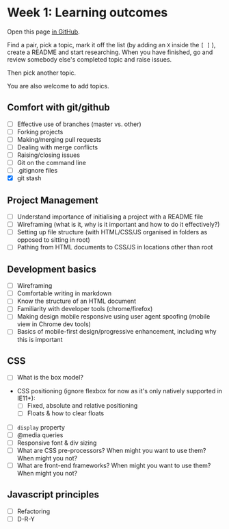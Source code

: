 # Week 1: Learning outcomes

Open this page [in GitHub](https://github.com/FAC6/book/blob/master/patterns/week1/README.md).

Find a pair, pick a topic, mark it off the list (by adding an `X` inside the `[ ]` ), create a README and start researching. When you have finished, go and review somebody else's completed topic and raise issues.

Then pick another topic.

You are also welcome to add topics.

## Comfort with git/github
- [ ] Effective use of branches (master vs. other)    
- [ ] Forking projects    
- [ ] Making/merging pull requests
- [ ] Dealing with merge conflicts
- [ ] Raising/closing issues
- [ ] Git on the command line
- [ ] .gitignore files
- [x] git stash

## Project Management
- [ ] Understand importance of initialising a project with a README file
- [ ] Wireframing (what is it, why is it important and how to do it effectively?)
- [ ] Setting up file structure (with HTML/CSS/JS organised in folders as opposed to sitting in root)
- [ ] Pathing from HTML documents to CSS/JS in locations other than root

## Development basics
- [ ] Wireframing
- [ ] Comfortable writing in markdown
- [ ] Know the structure of an HTML document
- [ ] Familiarity with developer tools (chrome/firefox)
- [ ] Making design mobile responsive using user agent spoofing (mobile view in Chrome dev tools)
- [ ] Basics of mobile-first design/progressive enhancement, including why this is important

## CSS
- [ ] What is the box model?
- CSS positioning (ignore flexbox for now as it's only natively supported in IE11+):
  - [ ] Fixed, absolute and relative positioning
  - [ ] Floats & how to clear floats
- [ ] `display` property
- [ ] @media queries
- [ ] Responsive font & div sizing 
- [ ] What are CSS pre-processors? When might you want to use them? When might you not?
- [ ] What are front-end frameworks? When might you want to use them? When might you not?

## Javascript principles
- [ ] Refactoring
- [ ] D-R-Y
